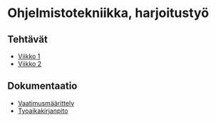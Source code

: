 # Ohjelmistotekniikka, harjoitustyö

## Tehtävät

- [Viikko 1](https://github.com/kaahy/ot-harjoitustyo/tree/main/laskarit/viikko1)
- [Viikko 2](https://github.com/kaahy/ot-harjoitustyo/tree/main/laskarit/viikko2)

## Dokumentaatio

- [Vaatimusmäärittely](https://github.com/kaahy/ot-harjoitustyo/blob/main/dokumentaatio/vaatimusmaarittely.md)
- [Tyoaikakirjanpito](https://github.com/kaahy/ot-harjoitustyo/blob/main/dokumentaatio/tyoaikakirjanpito.md)
